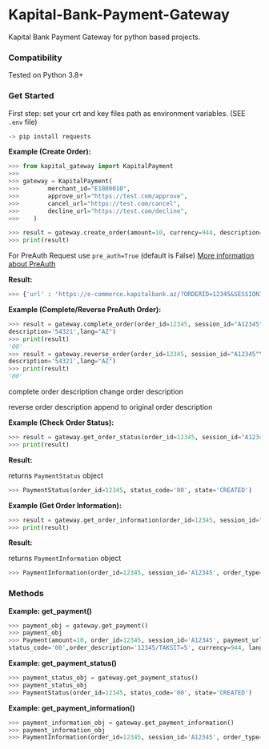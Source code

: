 Kapital-Bank-Payment-Gateway
=======

Kapital Bank Payment Gateway for python based projects.

 ### Compatibility

Tested on Python 3.8+


### Get Started

First step: set your crt and key files path as environment variables. (SEE `.env` file)


```bash
-> pip install requests
```

**Example (Create Order):**

```python
>>> from kapital_gateway import KapitalPayment
>>> 
>>> gateway = KapitalPayment(
>>>        merchant_id="E1000010",
>>>        approve_url="https://test.com/approve",
>>>        cancel_url="https://test.com/cancel",
>>>        decline_url="https://test.com/decline",
>>>    )

>>> result = gateway.create_order(amount=10, currency=944, description="12345/TAKSIT=5", lang="AZ")
>>> print(result)
```
For PreAuth Request use `pre_auth=True` (default is False)
[More information about PreAuth](https://pg.kapitalbank.az/docs#preAuth-req "KapitalBank Documentation")

**Result:**

```python
>>> {'url' : 'https://e-commerce.kapitalbank.az/?ORDERID=12345&SESSIONID=A12345'}
```

**Example (Complete/Reverse PreAuth Order):**

```python
>>> result = gateway.complete_order(order_id=12345, session_id="A12345",amount=10\
description='54321',lang="AZ")
>>> print(result)
'00'
>>> result = gateway.reverse_order(order_id=12345, session_id="A12345"\
description='54321',lang="AZ")
>>> print(result)
'00'
```

complete order description change order description

reverse order description append to original order description

**Example (Check Order Status):**

```python
>>> result = gateway.get_order_status(order_id=12345, session_id="A12345", lang="AZ")
>>> print(result)
```

**Result:**

 returns `PaymentStatus` object

```python
>>> PaymentStatus(order_id=12345, status_code='00', state='CREATED')
```


**Example (Get Order Information):**

```python
>>> result = gateway.get_order_information(order_id=12345, session_id="A12345", lang="AZ")
>>> print(result)
```

**Result:**

 returns `PaymentInformation` object

```python
>>> PaymentInformation(order_id=12345, session_id='A12345', order_type='Purchase' state='CREATED', amount=10, order_description='12345/TAKSIT=5', fee=0, create_date=datetime.datetime(2022, 5, 21, 3, 45, 4), pay_date=datetime.datetime(2022, 5, 21, 3, 45, 31))
```

### Methods

**Example: get_payment()**

```python
>>> payment_obj = gateway.get_payment()
>>> payment_obj
>>> Payment(amount=10, order_id=12345, session_id='A12345', payment_url='https://e-commerce.kapitalbank.az/index.jsp'\
status_code='00',order_description='12345/TAKSIT=5', currency=944, language_code='RU')
```

**Example: get_payment_status()**

```python
>>> payment_status_obj = gateway.get_payment_status()
>>> payment_status_obj
>>> PaymentStatus(order_id=12345, status_code='00', state='CREATED')
```

**Example: get_payment_information()**

```python
>>> payment_information_obj = gateway.get_payment_information()
>>> payment_information_obj
>>> PaymentInformation(order_id=12345, session_id='A12345', order_type='Purchase' state='CREATED', amount=10, order_description='12345/TAKSIT=5', fee=0, create_date=datetime.datetime(2022, 5, 21, 3, 45, 4), pay_date=datetime.datetime(2022, 5, 21, 3, 45, 31))
```

